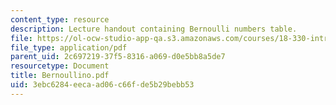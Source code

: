 ```yaml
---
content_type: resource
description: Lecture handout containing Bernoulli numbers table.
file: https://ol-ocw-studio-app-qa.s3.amazonaws.com/courses/18-330-introduction-to-numerical-analysis-spring-2004/3ebc6284eecaad06c66fde5b29bebb53_Bernoullino.pdf
file_type: application/pdf
parent_uid: 2c697219-37f5-8316-a069-d0e5bb8a5de7
resourcetype: Document
title: Bernoullino.pdf
uid: 3ebc6284-eeca-ad06-c66f-de5b29bebb53
---
```

